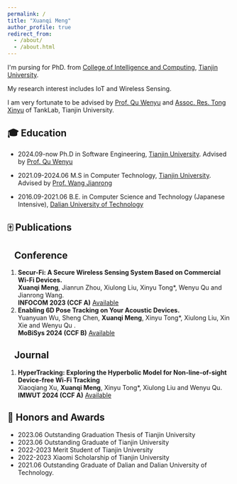 ```yaml
---
permalink: /
title: "Xuanqi Meng"
author_profile: true
redirect_from: 
  - /about/
  - /about.html
---
```

<span class='anchor' id='about-me'></span>

I'm pursing for PhD. from [College of Intelligence and Computing](https://cic.tju.edu.cn/), [Tianjin University](https://www.tju.edu.cn/). 

My research interest includes IoT and Wireless Sensing.

I am very fortunate to be advised by [Prof. Qu Wenyu](https://cic.tju.edu.cn/faculty/wyqu/index.html) and [Assoc. Res. Tong Xinyu](http://cic.tju.edu.cn/faculty/tongxinyu/index.html) of TankLab, Tianjin University. 


## 🎓 Education
* 2024.09-now  Ph.D in Software Engineering, [Tianjin University](https://www.tju.edu.cn/). Advised by [Prof. Qu Wenyu](https://cic.tju.edu.cn/faculty/wyqu/index.html) 

* 2021.09-2024.06 M.S in Computer Technology, [Tianjin University](https://www.tju.edu.cn/). Advised by [Prof. Wang Jianrong](https://cic.tju.edu.cn/faculty/wjr/researchInfo.html)

* 2016.09-2021.06 B.E. in Computer Science and Technology (Japanese Intensive), [Dalian University of Technology](https://www.dlut.edu.cn/)

## 🀄 Publications
## &ensp; **Conference**
1. **Secur-Fi: A Secure Wireless Sensing System Based on Commercial Wi-Fi Devices.** <br/>
   **Xuanqi Meng**, Jianrun Zhou, Xiulong Liu, Xinyu Tong*, Wenyu Qu and Jianrong Wang.<br/>
   **INFOCOM 2023 (CCF A)** [Available](https://ieeexplore.ieee.org/abstract/document/10229055)
2. **Enabling 6D Pose Tracking on Your Acoustic Devices.** <br/>
   Yuanyuan Wu, Sheng Chen, **Xuanqi Meng**,  Xinyu Tong*, Xiulong Liu, Xin Xie and Wenyu Qu .<br/>
   **MoBiSys 2024 (CCF B)** [Available](https://dl.acm.org/doi/abs/10.1145/3643832.3661875)
## &ensp; **Journal**
1. **HyperTracking: Exploring the Hyperbolic Model for Non-line-of-sight Device-free Wi-Fi Tracking**<br/>
   Xiaoqiang Xu, **Xuanqi Meng**, Xinyu Tong*, Xiulong Liu and Wenyu Qu.<br/>
   **IMWUT 2024 (CCF A)** [Available](https://dl.acm.org/doi/abs/10.1145/3631434)

## 🎉 Honors and Awards
* 2023.06 Outstanding Graduation Thesis of Tianjin University
* 2023.06 Outstanding Graduate of Tianjin University
* 2022-2023 Merit Student of Tianjin University
* 2022-2023 Xiaomi Scholarship of Tianjin University
* 2021.06 Outstanding Graduate of Dalian and Dalian University of Technology.
